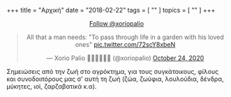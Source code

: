 +++
title = "Αρχική"
date = "2018-02-22"
tags = [ "" ]
topics = [ "" ]
+++




<div class="HTML">
 <center>
 <a href="https://twitter.com/xoriopalio?ref_src=twsrc%5Etfw" class="twitter-follow-button" data-show-count="false">Follow @xoriopalio</a><script async src="https://platform.twitter.com/widgets.js" charset="utf-8"></script>
    </center>
</div>


<div class="HTML">
 <center>
 <blockquote class="twitter-tweet"><p lang="en" dir="ltr">All that a man needs: &quot;To pass through life in a garden with his loved ones&quot; <a href="https://t.co/72scY8xbeN">pic.twitter.com/72scY8xbeN</a></p>&mdash; Xorio Palio 🌳🥕🌼🥦🐓🐐 (@xoriopalio) <a href="https://twitter.com/xoriopalio/status/1319992229503619072?ref_src=twsrc%5Etfw">October 24, 2020</a></blockquote> <script async src="https://platform.twitter.com/widgets.js" charset="utf-8"></script>
     </center>
</div>

Σημειώσεις από την ζωή στο αγρόκτημα, για τους συγκάτοικους, φίλους και συνοδοιπόρους μας σ' αυτή τη ζωή (ζώα, ζωύφια, λουλούδια, δένδρα, μύκητες, ιοί, ζαρζαβατικά κ.α).
